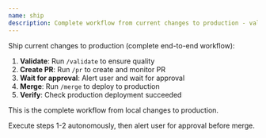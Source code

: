 ```yaml
---
name: ship
description: Complete workflow from current changes to production - validate, PR, merge, deploy
---
```


Ship current changes to production (complete end-to-end workflow):

1. **Validate**: Run `/validate` to ensure quality
2. **Create PR**: Run `/pr` to create and monitor PR
3. **Wait for approval**: Alert user and wait for approval
4. **Merge**: Run `/merge` to deploy to production
5. **Verify**: Check production deployment succeeded

This is the complete workflow from local changes to production.

Execute steps 1-2 autonomously, then alert user for approval before merge.
